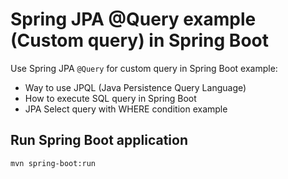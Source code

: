 # Spring JPA @Query example (Custom query) in Spring Boot
Use Spring JPA `@Query` for custom query in Spring Boot example:

- Way to use JPQL (Java Persistence Query Language)
- How to execute SQL query in Spring Boot
- JPA Select query with WHERE condition example

## Run Spring Boot application
```
mvn spring-boot:run
```

